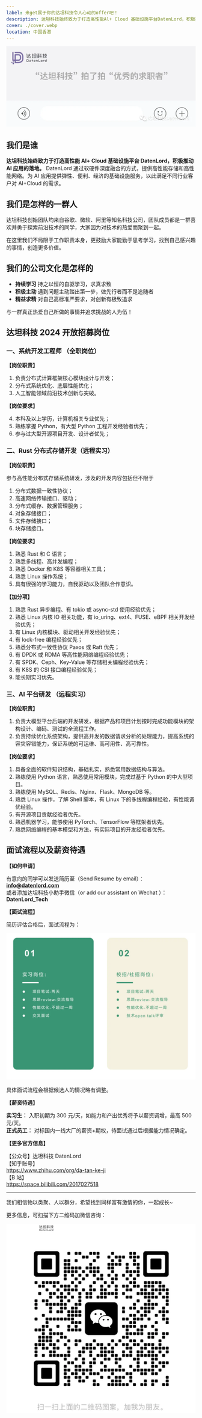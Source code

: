 ```yaml
---
label: 来get属于你的达坦科技令人心动的offer吧！
description: 达坦科技始终致力于打造高性能Al+ Cloud 基础设施平台DatenLord，积极推动AI应用的落地。DatenLord通过软硬件深度融合的方式，提供高性能存储和高性能网络。为AI 应用提供弹性、便利、经济的基础设施服务，以此满足不同行业客户对AI+Cloud 的需求。
cover: ./cover.webp
location: 中国香港
---
```


![图片](./cover.webp)

## 我们是谁

**达坦科技始终致力于打造高性能 Al+ Cloud 基础设施平台 DatenLord，积极推动 AI 应用的落地。** DatenLord 通过软硬件深度融合的方式，提供高性能存储和高性能网络。为 AI 应用提供弹性、便利、经济的基础设施服务，以此满足不同行业客户对 AI+Cloud 的需求。

## 我们是怎样的一群人

达坦科技创始团队均来自谷歌、微软、阿里等知名科技公司，团队成员都是一群喜欢并勇于探索前沿技术的同学，大家因为对技术的热爱而聚到一起。

在这里我们不局限于工作职责本身，更鼓励大家能勤于思考学习，找到自己感兴趣的事情，创造更多价值。

## 我们的公司文化是怎样的

- **持续学习** 持之以恒的自驱学习，求真求致
- **积极主动** 遇到问题主动踏出第一步，做先行者而不是追随者
- **精益求精** 对自己高标准严要求，对创新有极致追求

与一群真正热爱自己所做的事情并追求挑战的人为伍！

## 达坦科技 2024 开放招募岗位

### 一、系统开发工程师 （全职岗位）

**【岗位职责】**

1.  负责分布式计算框架核心模块设计与开发；
2.  分布式系统优化、底层性能优化；
3.  人工智能领域前沿技术创新与突破。

**【岗位要求】**

4.  本科及以上学历，计算机相关专业优先；
5.  熟练掌握 Python，有大型 Python 工程开发经验者优先；
6.  参与过大型开源项目开发、设计者优先；

### 二、Rust 分布式存储开发（远程实习）

**【岗位职责】**

参与高性能分布式存储系统研发，涉及的开发内容包括但不限于

1.  分布式数据一致性协议；
2.  高速网络传输接口、驱动；
3.  分布式缓存、数据管理服务；
4.  对象存储接口；
5.  文件存储接口；
6.  块存储接口。

**【岗位要求】**

1.  熟悉 Rust 和 C 语言；
2.  熟悉多线程、高并发编程；
3.  熟悉 Docker 和 K8S 等容器相关工具；
4.  熟悉 Linux 操作系统；
5.  具有很强的学习能力，自我驱动以及团队合作意识。

**【加分项】**

1. 熟悉 Rust 异步编程、有 tokio 或 async-std 使用经验优先；
2. 熟悉 Linux 内核 IO 相关功能，有 io_uring、ext4、FUSE、eBPF 相关开发经验优先；
3. 有 Linux 内核模块、驱动相关开发经验优先；
4. 有 lock-free 编程经验优先；
5. 熟悉分布式一致性协议 Paxos 或 Raft 优先；
6. 有 DPDK 或 RDMA 等高性能网络编程经验优先；
7. 有 SPDK、Ceph、Key-Value 等存储相关编程经验优先；
8. 有 K8S 的 CSI 接口编程经验优先；
9. 能长期实习优先。

### 三、AI 平台研发 （远程实习）

**【岗位职责】**

1. 负责大模型平台后端的开发研发，根据产品和项目计划按时完成功能模块的架构设计、编码、测试的全流程工作。
2. 负责持续优化系统架构，提供高并发的数据请求分析的处理能力，提高系统的容灾容错能力，保证系统的可运维、高可用性、高可靠性。

**【岗位要求】**

1. 具备全面的软件知识结构，基础扎实，熟悉常用数据结构与算法。
2. 熟练使用 Python 语言，熟悉使用常用模块，完成过基于 Python 的中大型项目。
3. 熟练使用 MySQL、Redis、Nginx、Flask、MongoDB 等。
4. 熟悉 Linux 操作，了解 Shell 脚本，有 Linux 下的多线程编程经验，有性能调优经验。
5. 有开源项目贡献经验者优先。
6. 熟悉机器学习，能够使用 PyTorch、TensorFlow 等框架者优先。
7. 熟悉网络编程的基本模型和方法，有实际项目的开发经验者优先。

## 面试流程以及薪资待遇

**【如何申请】**

有意向的同学可以发送简历至（Send Resume by email）：**info@datenlord.com**  
或者添加达坦科技小助手微信（or add our assistant on Wechat ）：**DatenLord_Tech**

**【面试流程】**

简历评估合格后，面试流程为：

![图片](./image1.webp)

具体面试流程会根据候选人的情况略有调整。

**【薪资待遇】**

**实习生：** 入职初期为 300 元/天，如能力和产出优秀将予以薪资调增，最高 500 元/天。  
**正式员工：** 对标国内一线大厂的薪资+期权，待面试通过后根据能力情况确定。

**【更多官方信息】**

【公众号】达坦科技 DatenLord  
【知乎账号】  
https://www.zhihu.com/org/da-tan-ke-ji  
【B 站】  
https://space.bilibili.com/2017027518

---

我们相信物以类聚、人以群分，希望找到同样富有激情的你，一起成长~

更多信息，可扫描下方二维码加微信咨询：

![图片](./image2.webp)
